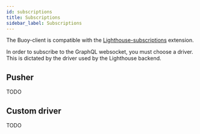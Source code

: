 ```yaml
---
id: subscriptions
title: Subscriptions
sidebar_label: Subscriptions
---
```


The Buoy-client is compatible with the [Lighthouse-subscriptions](https://lighthouse-php.com/master/extensions/subscriptions.html) extension.

In order to subscribe to the GraphQL websocket, you must choose a driver. This is dictated by the driver used by the Lighthouse backend.

## Pusher

TODO


## Custom driver

TODO
